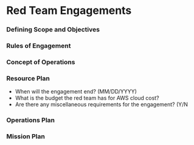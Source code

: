 # Red Team Engagements

### Defining Scope and Objectives

### Rules of Engagement

### Concept of Operations

### Resource Plan
- When will the engagement end? (MM/DD/YYYY)
- What is the budget the red team has for AWS cloud cost?
- Are there any miscellaneous requirements for the engagement? (Y/N 

### Operations Plan

### Mission Plan
